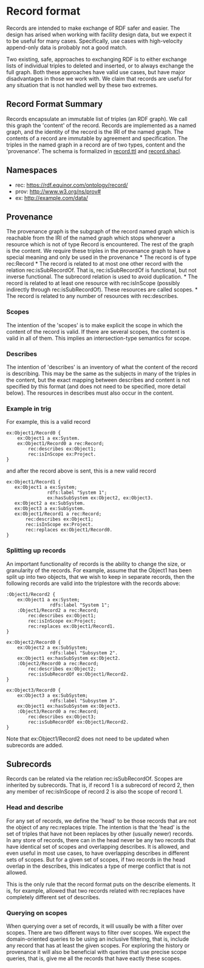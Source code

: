 # Record format
Records are intended to make exchange of RDF safer and easier. The design has arised when working with facility design data, but we expect it to be useful for many cases. Specifically, use cases with high-velocity append-only data is probably not a good match. 

Two existing, safe, approaches to exchanging RDF is to either exchange lists of individual triples to deleted and inserted, or to always exchange the full graph. Both these approaches have valid use cases, but have major disadvantages in those we work with. We claim that records are useful for any situation that is not handled well by these two extremes.

## Record Format Summary  
Records encapsulate an immutable list of triples (an RDF graph). We call this graph the 'content' of the record.
Records are implemented as a named graph, and the identity of the record is the IRI of the named graph.
The contents of a record are immutable by agreement and specification. The triples in the named graph in a record are of two types, content and the 'provenance'. 
The schema is formalized in [record.ttl](../schema/record.ttl) and [record.shacl](../schema/record.shacl).

## Namespaces
* rec: https://rdf.equinor.com/ontology/record/
* prov: http://www.w3.org/ns/prov#
* ex: http://example.com/data/ 

## Provenance
The provenance graph is the subgraph of the record named graph which is reachable from the IRI of the named graph which stops whenever a resource which is not of type Record is encountered. The rest of the graph is the content.
We require these triples in the provenance graph to have a special meaning and only be used in the provenance
    * The record is of type rec:Record
    * The record is related to at most one other record with the relation rec:isSubRecordOf. That is, rec:isSubRecordOf is functional, but not inverse functional. The subrecord relation is used to avoid duplication.
    * The record is related to at least one resource with rec:isInScope (possibly indirectly through rec:isSubRecordOf). These resources are called scopes.
    * The record is related to any number of resources with rec:describes. 

### Scopes
The intention of the 'scopes' is to make explicit the scope in which the content of the record is valid. If there are several scopes, the content is valid in all of them. This implies an intersection-type semantics for scope. 

### Describes
The intention of 'describes' is an inventory of what the content of the record is describing. This may be the same as the subjects in many of the triples in the content, but the exact mapping between describes and content is not specified by this format (and does not need to be specified, more detail below). The resources in describes must also occur in the content.

### Example in trig
For example, this is a valid record
```
ex:Object1/Record0 {
    ex:Object1 a ex:System.
    ex:Object1/Record0 a rec:Record;
        rec:describes ex:Object1;
        rec:isInScope ex:Project.
}
 ```
and after the record above is sent, this is a new valid record
 ```
ex:Object1/Record1 {
    ex:Object1 a ex:System;
                rdfs:label "System 1";
                ex:hasSubSystem ex:Object2, ex:Object3.
    ex:Object2 a ex:SubSystem.
    ex:Object3 a ex:SubSystem.
    ex:Object1/Record1 a rec:Record;
        rec:describes ex:Object1;
        rec:isInScope ex:Project.
        rec:replaces ex:Object1/Record0.
}
 ```
### Splitting up records
An important functionality of records is the ability to change the size, or granularity of the records. For example, assume that the Object1 has been split up into two objects, that we wish to keep in separate records, then the following records are valid into the triplestore with the records above: 

```
:Object1/Record2 {
    ex:Object1 a ex:System;
                rdfs:label "System 1";
    :Object1/Record2 a rec:Record;
        rec:describes ex:Object1;
        rec:isInScope ex:Project;
        rec:replaces ex:Object1/Record1.
}
```
```
ex:Object2/Record0 {
    ex:Object2 a ex:SubSystem;
                rdfs:label "Subsystem 2".
    ex:Object1 ex:hasSubSystem ex:Object2.
    :Object2/Record0 a rec:Record;
        rec:describes ex:Object2;
        rec:isSubRecordOf ex:Object1/Record2.
}
 ```
 
```
ex:Object3/Record0 {
    ex:Object3 a ex:SubSystem;
                rdfs:label "Subsystem 3".
    ex:Object1 ex:hasSubSystem ex:Object3.
    :Object3/Record0 a rec:Record;
        rec:describes ex:Object3;
        rec:isSubRecordOf ex:Object1/Record2.
}
 ```
 Note that ex:Object1/Record2 does not need to be updated when subrecords are added. 
## Subrecords
Records can be related via the relation rec:isSubRecordOf. Scopes are inherited by subrecords. That is, if record 1 is a subrecord of record 2, then any member of rec:isInScope of record 2 is also the scope of record 1.
### Head and describe
For any set of records, we define the 'head' to be those records that are not the object of any rec:replaces triple. The intention is that the 'head' is the set of triples that have not been replaces by other (usually newer)  records.
In any store of records, there can in the head never be any two records that have identical set of scopes and overlapping describes. It is allowed, and even useful in most use cases, to have overlapping describes in different sets of scopes. But for a given set of scopes, if two records in the head overlap in the describes, this indicates a type of merge conflict that is not allowed.

This is the only rule that the record format puts on the describe elements. It is, for example, allowed that two records related with rec:replaces have completely different set of describes.

### Querying on scopes
When querying over a set of records, it will usually be with a filter over scopes. There are two different ways to filter over scopes. We expect the domain-oriented queries to be using an inclusive filtering, that is, include any record that has at least the given scopes. For exploring the history or provenance it will also be beneficial with queries that use precise scope queries, that is, give me all the records that have eactly these scopes.